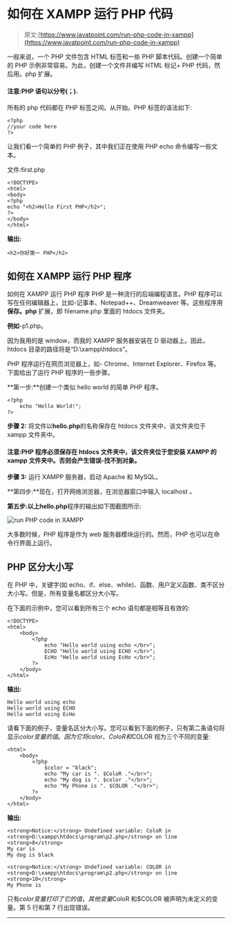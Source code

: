 # 如何在 XAMPP 运行 PHP 代码

> 原文:[https://www.javatpoint.com/run-php-code-in-xampp](https://www.javatpoint.com/run-php-code-in-xampp)

一般来说，一个 PHP 文件包含 HTML 标签和一些 PHP 脚本代码。创建一个简单的 PHP 示例非常容易。为此，创建一个文件并编写 HTML 标记+ PHP 代码，然后用。php 扩展。

#### 注意:PHP 语句以分号(；).

所有的 php 代码都在 PHP 标签之间。从开始。PHP 标签的语法如下:

```
<?php 
//your code here
?>

```

让我们看一个简单的 PHP 例子，其中我们正在使用 PHP echo 命令编写一些文本。

文件:first.php

```
<!DOCTYPE>
<html>
<body>
<?php
echo "<h2>Hello First PHP</h2>";
?>
</body>
</html>

```

**输出:**

```
<h2>你好第一 PHP</h2>
```

## 如何在 XAMPP 运行 PHP 程序

如何在 XAMPP 运行 PHP 程序 PHP 是一种流行的后端编程语言。PHP 程序可以写在任何编辑器上，比如-记事本、Notepad++、Dreamweaver 等。这些程序用**保存。php** 扩展，即 filename.php 里面的 htdocs 文件夹。

**例如**-p1.php。

因为我用的是 window，而我的 XAMPP 服务器安装在 D 驱动器上。因此，htdocs 目录的路径将是“D:\xampp\htdocs”。

PHP 程序运行在网页浏览器上，如- Chrome、Internet Explorer、Firefox 等。下面给出了运行 PHP 程序的一些步骤。

**第一步:**创建一个类似 hello world 的简单 PHP 程序。

```
<?php	
	echo "Hello World!";
?>

```

**步骤 2:** 将文件以**hello.php**的名称保存在 htdocs 文件夹中，该文件夹位于 xampp 文件夹中。

#### 注意:PHP 程序必须保存在 htdocs 文件夹中，该文件夹位于您安装 XAMPP 的 xampp 文件夹中。否则会产生错误-找不到对象。

**步骤 3:** 运行 XAMPP 服务器，启动 Apache 和 MySQL。

**第四步:**现在，打开网络浏览器，在浏览器窗口中输入 localhost *。*

**第五步:**以上**hello.php**程序的输出如下图截图所示:

![run PHP code in XAMPP](../Images/94df05e04bc79ee6b3cf87d96e7a3a96.png)

大多数时候，PHP 程序是作为 web 服务器模块运行的。然而，PHP 也可以在命令行界面上运行。

## PHP 区分大小写

在 PHP 中，关键字(如 echo、if、else、while)、函数、用户定义函数、类不区分大小写。但是，所有变量名都区分大小写。

在下面的示例中，您可以看到所有三个 echo 语句都是相等且有效的:

```
<!DOCTYPE>
<html>
	<body>
		<?php
			echo "Hello world using echo </br>";
			ECHO "Hello world using ECHO </br>";
			EcHo "Hello world using EcHo </br>";
		?>
	</body>
</html>

```

**输出:**

```
Hello world using echo
Hello world using ECHO
Hello world using EcHo

```

请看下面的例子，变量名区分大小写。您可以看到下面的例子，只有第二条语句将显示$color 变量的值。因为它将$color、$ColoR 和$COLOR 视为三个不同的变量:

```
<html>
	<body>
		<?php
			$color = "black";
			echo "My car is ". $ColoR ."</br>";
			echo "My dog is ". $color ."</br>";
			echo "My Phone is ". $COLOR ."</br>";
		?>
	</body>
</html>

```

**输出:**

```
<strong>Notice:</strong> Undefined variable: ColoR in <strong>D:\xampp\htdocs\program\p2.php</strong> on line <strong>8</strong>
My car is
My dog is black

<strong>Notice:</strong> Undefined variable: COLOR in <strong>D:\xampp\htdocs\program\p2.php</strong> on line <strong>10</strong>
My Phone is

```

只有$color 变量打印了它的值，其他变量$ColoR 和$COLOR 被声明为未定义的变量。第 5 行和第 7 行出现错误。

* * *